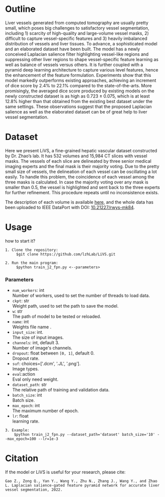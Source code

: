 # Outline
Liver vessels generated from computed tomography are usually pretty small, which poses big challenges to satisfactory vessel segmentation, including 1) scarcity of high-quality and large-volume vessel masks, 2) difficult to capture vessel-specific features and 3) heavily imbalanced distribution of vessels and liver tissues. To advance, a sophisticated model and an elaborated dataset have been built. The model has a newly conceived Laplacian salience filter highlighting vessel-like regions and suppressing other liver regions to shape vessel-specific feature learning as well as balance of vessels versus others. It is further coupled with a pyramid deep learning architecture to capture various level features, hence the enhancement of the feature formulation. Experiments show that this model markedly outperforms existing approaches, achieving an increment of dice score by 2.4% to 22.1% compared to the state-of-the-arts. More promisingly, the averaged dice score produced by existing models on the newly constructed dataset is as high as 0.723 ± 0.075, which is at least 12.8% higher than that obtained from the existing best dataset under the same settings. These observations suggest that the proposed Laplacian salience as well as the elaborated dataset can be of great help to liver vessel segmentation.

# Dataset

Here we present LiVS, a fine-grained hepatic vascular dataset constructed by Dr. Zhao’s lab. It has 532 volumes and 15,984 CT slices with vessel masks. The vessels of each slice are delineated by three senior medical imaging experts and the final mask is their majority voting. Due to the pretty small size of vessels, the delineation of each vessel can be oscillating a lot easily. To handle this problem, the coincidence of each vessel among the three masks is calculated. In case the majority voting over any mask is smaller than 0.5, the vessel is highlighted and sent back to the three experts for further refinement. This procedure repeats until no inconsistence exists.

The description of each volume is available [here](https://201610006.github.io/LiVS_site/), and the whole data has been uploaded to IEEE DataPort with DOI: [10.21227/rwys-mk84](https://ieee-dataport.org/documents/liver-vessel).

# Usage
how to start it?
```
1. Clone the repository:
     $git clone https://github.com/lzhLab/LiVS.git
     
2. Run the main program:     
     $python train_j2_fpn.py <--parameters>
```   

### Parameters

* `num_workers`: int
   <br>Number of workers, used to set the number of threads to load data.
* `ckpt`: str
  <br>Weight path, used to set the path to save the model. 
* `w`: str
  <br>The path of model to be tested or reloaded.
* `name`: int
  <br>Weights file name .
* `input_size`: int.
  <br>The size of input images.
* `channels`: int, default 3.
  <br>Number of image's channels.
* `dropout`: float between `[0, 1]`, default 0.
  <br>Dropout rate.
* `suf`: choices=['.dcm', '.JL', '.png'].
  <br>Image types.
* `eval`:action
  <br>Eval only need weight.
* `dataset_path`: str
  <br>The relative path of training and validation data.
* `batch_size`: int
  <br>Batch size.
* `max_epoch`: int 
  <br>The maximum number of epoch.
* `lr`: float
  <br>learning rate. 
```  
3. Example:  
	$python train_j2_fpn.py --dataset_path='dataset' batch_size='10' --max_epoch=100 --lr=1e-3
```
# Citation
If the model or LiVS is useful for your research, please cite:
```
Gao Z., Zong Q., Yan Y., Wang Y., Zhu N., Zhang J., Wang Y., and Zhao L. Laplacian salience-gated feature pyramid network for accurate liver vessel segmentation, 2022.
```

